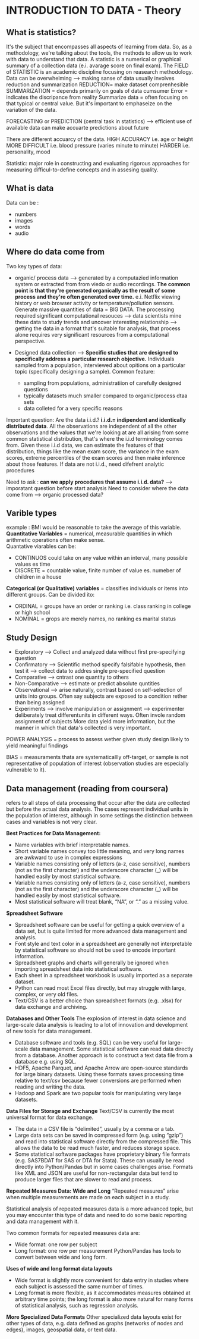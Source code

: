 #  INTRODUCTION TO DATA - Theory
##  What is statistics?
It's the subject that encompasses all aspects of learning from data. So, as a methodology, we're talking about the tools, the methods to allow us to work with data to understand that data.
A statistic is a numerical or graphical summary of a collection data (e.i. avarage score on final exam).
The FIELD of STATISTIC is an academic discipline focusing on reasearch methodology.
Data can be overwhelming --> making sanse of data usually involves reduction and summarization
REDUCTION= make dataset comprenhesible
SUMMARIZATION = depends primarily on goals of data cumsumer
Error = indicates the discripance from reality
Summarize data = often focusing on that typical or central value. But it's important to emphaseize on the variation of the data.

FORECASTING or PREDICTION (central task in statistics) --> efficient use of available data can make accuarte predictions about future

There are different accuarcy of the data.
HIGH ACCURACY i.e. age or height
MORE DIFFICULT i.e. blood pressure (varies minute to minute)
HARDER i.e. personality, mood

Statistic: major role in constructing and evaluating rigorous approaches for measuring difficul-to-define concepts and in assesing quality.


## What is data
Data can be :
- numbers
- images
- words
- audio

## Where do data come from
Two key types of data:

- organic/ process data --> generated by a computazied information system or extracted from from viedo or audio recordings. __The common point is that they're generated organically as the result of some process and they're often generated over time.__ e.i. Netflix viewing history or web browser activity or temperature/pollution sensors. Generate massive quantities of data = BIG DATA. The processing required significant computational resouces --> data scientists mine these data to study trends and uncover interesting relationship --> getting the data in a format that's suitable for analysis, that process alone requires very significant resources from a computational perspective. 

- Designed data collection -->  __Specific studies that are designed to specifically address a particular research objective.__  Individuals sampled from a population, interviewed about opitions on a particular topic (specifically designing a sample). Common feature:
    - sampling from populations, administratiion of carefully designed questions
    - typically datasets much smaller compared to organic/process dtaa sets
    - data colleted for a very specific reasons 

Important question: Are the data i.i.d.? __i.i.d.= indipendent and identically distributed data__. All the observations are independent of all the other observations and the values that we're looking at are all arising from some common statistical distribution, that's where the i.i.d terminology comes from. Given these i.i.d data, we can estimate the features of that distribution, things like the mean exam score, the variance in the exam scores, extreme percentiles of the exam scores and then make inference about those features.
If data are not i.i.d., need difefrent analytic procedures


Need to ask : __can we apply procedures that assume i.i.d. data?__ --> imporatant question before start analysis
Need to consider where the data come from --> organic processed data?

## Varible types
example :
BMI  would be reasonable to take the average of this variable.
__Quantitative Variables__ = numerical, measurable quantities in which arithmetic operations often make sense.  
Quantative viarables can be:
- CONTINUOS could take on any value within an interval, many possible values es time 
- DISCRETE = countable value, finite number of value es. numeber of children in a house

__Categorical (or Qualitative) variables__ = classifies individuals or items into different groups. Can be divided ito:
- ORDINAL = groups have an order or ranking i.e. class ranking in college or high school
- NOMINAL = grops are merely names, no ranking es marital status

## Study Design
- Exploratory --> Collect and analyzed data without first pre-specifying question
- Confirmatory --> Scientific method specify falsifable hypothesis, then test it --> collect data to addres single pre-specified question
- Comparative --> cntrast one quantity to others
- Non-Comparative --> estimate or predict absolute quntities 
- Observational --> arise naturally, contrast based on self-selection of units into groups. Often say subjects are exposed to a condition rether than being assigned
- Experiments --> involve manipulation or assignment --> experimenter deliberately treat differentunits in different ways. Often invole random assignment of subjects 
More data yield more information, but the manner in which that data's collected is very important.

POWER ANALYSIS = process to assess wether given study design likely to yield meaningful findings

BIAS = measuraments thata are systematicallly off-target, or sample is not representative of population of interest (observation studies are especially vulnerable to it).

## Data management (reading from coursera)
 refers to all steps of data processing that occur after the data are collected but before the actual data analysis.
 The cases represent individual units in the population of interest, although in some settings the distinction between cases and variables is not very clear.

 __Best Practices for Data Management:__
 - Name variables with brief interpretable names.
 - Short variable names convey too little meaning, and very long names are awkward to use in complex expressions
 - Variable names consisting only of letters (a-z, case sensitive), numbers (not as the first character) and the underscore character (_) will be handled easily by most statistical software.
 - Variable names consisting only of letters (a-z, case sensitive), numbers (not as the first character) and the underscore character (_) will be handled easily by most statistical software.
 - Most statistical software will treat blank, “NA”, or “.” as a missing value.

 __Spreadsheet Software__
 - Spreadsheet software can be useful for getting a quick overview of a data set, but is quite limited for more advanced data management and analysis.
- Font style and text color in a spreadsheet are generally not interpretable by statistical software so should not be used to encode important information.
- Spreadsheet graphs and charts will generally be ignored when importing spreadsheet data into statistical software.
- Each sheet in a spreadsheet workbook is usually imported as a separate dataset.
- Python can read most Excel files directly, but may struggle with large, complex, or very old files.
- Text/CSV is a better choice than spreadsheet formats (e.g. .xlsx) for data exchange and archiving.

__Databases and Other Tools__
The explosion of interest in data science and large-scale data analysis is leading to a lot of innovation and development of new tools for data management.

- Database software and tools (e.g. SQL) can be very useful for large-scale data management. Some statistical software can read data directly from a database.  Another approach is to construct a text data file from a database e.g. using SQL.
- HDF5, Apache Parquet, and Apache Arrow are open-source standards for large binary datasets.  Using these formats saves processing time relative to text/csv because fewer conversions are performed when reading and writing the data. 
- Hadoop and Spark are two popular tools for manipulating very large datasets.

__Data Files for Storage and Exchange__
Text/CSV is currently the most universal format for data exchange.

- The data in a CSV file is “delimited”, usually by a comma or a tab.
- Large data sets can be saved in compressed form (e.g. using “gzip”) and read into statistical software directly from the compressed file.  This allows the data to be read much faster, and reduces storage space.
- Some statistical software packages have proprietary binary file formats (e.g. SAS7BDAT for SAS or DTA for Stata).  These can usually be read directly into Python/Pandas but in some cases challenges arise. Formats like XML and JSON are useful for non-rectangular data but tend to produce larger files that are slower to read and process.

__Repeated Measures Data: Wide and Long__
“Repeated measures” arise when multiple measurements are made on each subject in a study.

Statistical analysis of repeated measures data is a more advanced topic, but you may encounter this type of data and need to do some basic reporting and data management with it.

Two common formats for repeated measures data are:
- Wide format: one row per subject
- Long format: one row per measurement
Python/Pandas has tools to convert between wide and long form.

__Uses of wide and long format data layouts__

- Wide format is slightly more convenient for data entry in studies where each subject is assessed the same number of times.
- Long format is more flexible, as it accommodates measures obtained at arbitrary time points; the long format is also more natural for many forms of statistical analysis, such as regression analysis.

__More Specialized Data Formats__
Other specialized data layouts exist for other types of data, e.g. data defined as graphs (networks of nodes and edges), images, geospatial data, or text data.


